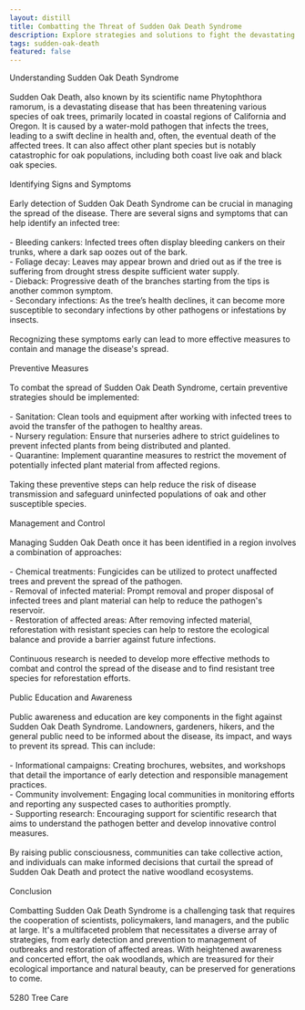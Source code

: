 ```yaml
---
layout: distill
title: Combatting the Threat of Sudden Oak Death Syndrome
description: Explore strategies and solutions to fight the devastating Sudden Oak Death Syndrome in our latest article.
tags: sudden-oak-death
featured: false
---
```


Understanding Sudden Oak Death Syndrome<br /><br />Sudden Oak Death, also known by its scientific name Phytophthora ramorum, is a devastating disease that has been threatening various species of oak trees, primarily located in coastal regions of California and Oregon. It is caused by a water-mold pathogen that infects the trees, leading to a swift decline in health and, often, the eventual death of the affected trees. It can also affect other plant species but is notably catastrophic for oak populations, including both coast live oak and black oak species. <br /><br />Identifying Signs and Symptoms<br /><br />Early detection of Sudden Oak Death Syndrome can be crucial in managing the spread of the disease. There are several signs and symptoms that can help identify an infected tree:<br /><br />- Bleeding cankers: Infected trees often display bleeding cankers on their trunks, where a dark sap oozes out of the bark.<br />- Foliage decay: Leaves may appear brown and dried out as if the tree is suffering from drought stress despite sufficient water supply.<br />- Dieback: Progressive death of the branches starting from the tips is another common symptom.<br />- Secondary infections: As the tree’s health declines, it can become more susceptible to secondary infections by other pathogens or infestations by insects.<br /><br />Recognizing these symptoms early can lead to more effective measures to contain and manage the disease's spread.<br /><br />Preventive Measures<br /><br />To combat the spread of Sudden Oak Death Syndrome, certain preventive strategies should be implemented:<br /><br />- Sanitation: Clean tools and equipment after working with infected trees to avoid the transfer of the pathogen to healthy areas.<br />- Nursery regulation: Ensure that nurseries adhere to strict guidelines to prevent infected plants from being distributed and planted.<br />- Quarantine: Implement quarantine measures to restrict the movement of potentially infected plant material from affected regions.<br /><br />Taking these preventive steps can help reduce the risk of disease transmission and safeguard uninfected populations of oak and other susceptible species.<br /><br />Management and Control<br /><br />Managing Sudden Oak Death once it has been identified in a region involves a combination of approaches:<br /><br />- Chemical treatments: Fungicides can be utilized to protect unaffected trees and prevent the spread of the pathogen.<br />- Removal of infected material: Prompt removal and proper disposal of infected trees and plant material can help to reduce the pathogen's reservoir.<br />- Restoration of affected areas: After removing infected material, reforestation with resistant species can help to restore the ecological balance and provide a barrier against future infections.<br /><br />Continuous research is needed to develop more effective methods to combat and control the spread of the disease and to find resistant tree species for reforestation efforts.<br /><br />Public Education and Awareness<br /><br />Public awareness and education are key components in the fight against Sudden Oak Death Syndrome. Landowners, gardeners, hikers, and the general public need to be informed about the disease, its impact, and ways to prevent its spread. This can include:<br /><br />- Informational campaigns: Creating brochures, websites, and workshops that detail the importance of early detection and responsible management practices.<br />- Community involvement: Engaging local communities in monitoring efforts and reporting any suspected cases to authorities promptly.<br />- Supporting research: Encouraging support for scientific research that aims to understand the pathogen better and develop innovative control measures.<br /><br />By raising public consciousness, communities can take collective action, and individuals can make informed decisions that curtail the spread of Sudden Oak Death and protect the native woodland ecosystems.<br /><br />Conclusion<br /><br />Combatting Sudden Oak Death Syndrome is a challenging task that requires the cooperation of scientists, policymakers, land managers, and the public at large. It's a multifaceted problem that necessitates a diverse array of strategies, from early detection and prevention to management of outbreaks and restoration of affected areas. With heightened awareness and concerted effort, the oak woodlands, which are treasured for their ecological importance and natural beauty, can be preserved for generations to come.<br /><br />5280 Tree Care
